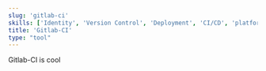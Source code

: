 ```yaml
---
slug: 'gitlab-ci'
skills: ['Identity', 'Version Control', 'Deployment', 'CI/CD', 'platform-engineering']
title: 'Gitlab-CI'
type: "tool"
---
```


Gitlab-CI is cool